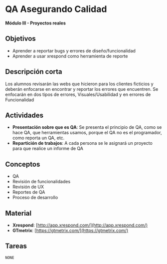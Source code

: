 # QA Asegurando Calidad

**Módulo III - Proyectos reales**

## Objetivos

- Aprender a reportar bugs y errores de diseño/funcionalidad
- Aprender a usar xrespond como herramienta de reporte

## Descripción corta

Los alumnos revisarán las webs que hicieron para los clientes ficticios y deberán enfocarse en encontrar y reportar los errores que encuentren.
Se enfocarán en dos tipos de errores, Visuales/Usabilidad y en errores de Funcionalidad

## Actividades

- **Presentación sobre que es QA**: Se presenta el principio de QA, como se hace QA, que herramientas usamos, porque el QA no es el programador, como reporta un QA, etc.
- **Repartición de trabajos**: A cada persona se le asignará un proyecto para que realice un informe de QA

## Conceptos

- QA
- Revisión de funcionalidades
- Revisión de UX
- Reportes de QA
- Proceso de desarrollo

## Material

- **Xrespond**: [http://app.xrespond.com/](http://app.xrespond.com/)
- **GTmetrix**: [https://gtmetrix.com/](https://gtmetrix.com/)

## Tareas

`NONE`
